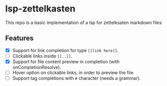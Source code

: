 # lsp-zettelkasten


This repo is a basic implementation of a lsp for zettelksaten markdown files

## Features

- [x] Support for link completion for type `[[link here]]`.
- [ ] Clickable links inside `[[..]]`.
- [x] Support for file content preview in completion (with onCompletionResolve).
- [ ] Hover option on clickable links, in order to preview the file.
- [ ] Support tag completions with `#` character (needs a grammar).
